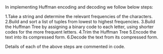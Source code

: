 In implementing Huffman encoding and decoding we follow below steps:

1.Take a string and determine the relevant frequencies of the characters.
2.Build and sort a list of tuples from lowest to highest frequencies.
3.Build the Huffman Tree by assigning a binary code to each letter, using shorter codes for the more frequent letters. 
4.Trim the Huffman Tree 
5.Encode the text into its compressed form.
6.Decode the text from its compressed form.

Details of each of the above steps are commented in code.